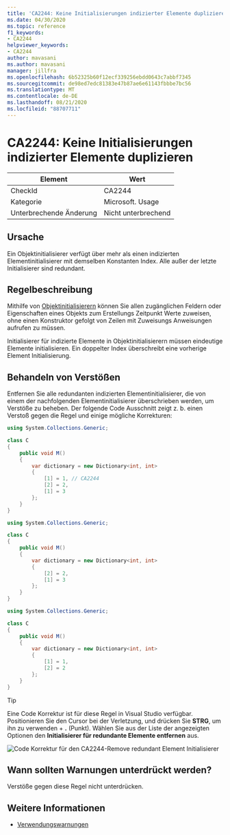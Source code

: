 ```yaml
---
title: 'CA2244: Keine Initialisierungen indizierter Elemente duplizieren'
ms.date: 04/30/2020
ms.topic: reference
f1_keywords:
- CA2244
helpviewer_keywords:
- CA2244
author: mavasani
ms.author: mavasani
manager: jillfra
ms.openlocfilehash: 6b52325b60f12ecf339256ebdd0643c7abbf7345
ms.sourcegitcommit: de98ed7edc81383e47b87ae6e61143fbbbe7bc56
ms.translationtype: MT
ms.contentlocale: de-DE
ms.lasthandoff: 08/21/2020
ms.locfileid: "88707711"
---
```

# <a name="ca2244-do-not-duplicate-indexed-element-initializations"></a>CA2244: Keine Initialisierungen indizierter Elemente duplizieren

|Element|Wert|
|-|-|
|CheckId|CA2244|
|Kategorie|Microsoft. Usage|
|Unterbrechende Änderung|Nicht unterbrechend|

## <a name="cause"></a>Ursache

Ein Objektinitialisierer verfügt über mehr als einen indizierten Elementinitialisierer mit demselben Konstanten Index. Alle außer der letzte Initialisierer sind redundant.

## <a name="rule-description"></a>Regelbeschreibung

Mithilfe von [Objektinitialisierern](/dotnet/csharp/programming-guide/classes-and-structs/object-and-collection-initializers#object-initializers) können Sie allen zugänglichen Feldern oder Eigenschaften eines Objekts zum Erstellungs Zeitpunkt Werte zuweisen, ohne einen Konstruktor gefolgt von Zeilen mit Zuweisungs Anweisungen aufrufen zu müssen.

Initialisierer für indizierte Elemente in Objektinitialisierern müssen eindeutige Elemente initialisieren. Ein doppelter Index überschreibt eine vorherige Element Initialisierung.

## <a name="how-to-fix-violations"></a>Behandeln von Verstößen

Entfernen Sie alle redundanten indizierten Elementinitialisierer, die von einem der nachfolgenden Elementinitialisierer überschrieben werden, um Verstöße zu beheben. Der folgende Code Ausschnitt zeigt z. b. einen Verstoß gegen die Regel und einige mögliche Korrekturen:

```csharp
using System.Collections.Generic;

class C
{
    public void M()
    {
        var dictionary = new Dictionary<int, int>
        {
            [1] = 1, // CA2244
            [2] = 2,
            [1] = 3
        };
    }
}
```

```csharp
using System.Collections.Generic;

class C
{
    public void M()
    {
        var dictionary = new Dictionary<int, int>
        {
            [2] = 2,
            [1] = 3
        };
    }
}
```

```csharp
using System.Collections.Generic;

class C
{
    public void M()
    {
        var dictionary = new Dictionary<int, int>
        {
            [1] = 1,
            [2] = 2
        };
    }
}
```

> [!TIP]
> Eine Code Korrektur ist für diese Regel in Visual Studio verfügbar. Positionieren Sie den Cursor bei der Verletzung, und drücken Sie **STRG**, um ihn zu verwenden + **.** (Punkt). Wählen Sie aus der Liste der angezeigten Optionen den **Initialisierer für redundante Elemente entfernen** aus.
>
> ![Code Korrektur für den CA2244-Remove redundant Element Initialisierer](media/ca2244-codefix.png)

## <a name="when-to-suppress-warnings"></a>Wann sollten Warnungen unterdrückt werden?

Verstöße gegen diese Regel nicht unterdrücken.

## <a name="see-also"></a>Weitere Informationen

- [Verwendungswarnungen](usage-warnings.md)
